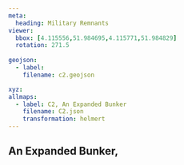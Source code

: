 ```yaml
---
meta:
  heading: Military Remnants
viewer:
  bbox: [4.115556,51.984695,4.115771,51.984829]
  rotation: 271.5
  
geojson:
  - label:
    filename: c2.geojson

xyz:
allmaps:
  - label: C2, An Expanded Bunker
    filename: C2.json
    transformation: helmert
---
```


## An Expanded Bunker,